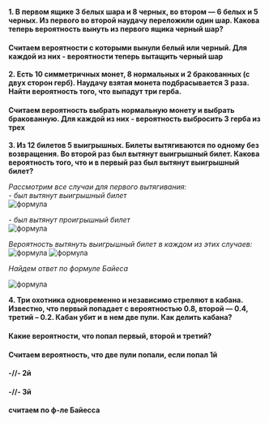 **1. В первом ящике 3 белых шара и 8 черных, во втором — 6 белых и 5
черных. Из первого во второй наудачу переложили один шар. Какова
теперь вероятность вынуть из первого ящика черный шар?**  
     

#### Считаем вероятности с которыми вынули белый или черный. Для каждой из них - вероятности теперь вытащить черный шар
 
**2. Есть 10 симметричных монет, 8 нормальных и 2 бракованных (с двух
сторон герб). Наудачу взятая монета подбрасывается 3 раза. Найти
вероятность того, что выпадут три герба.**
#### Считаем вероятность выбрать нормальную монету и выбрать бракованную. Для каждой из них - вероятность выбросить 3 герба из трех

**3. Из 12 билетов 5 выигрышных. Билеты вытягиваются по одному без
возвращения. Во второй раз был вытянут выигрышный билет. Какова
вероятность того, что и в первый раз был вытянут выигрышный билет?**
  
_Рассмотрим все случаи для первого вытягивания:_  
_- был вытянут выигрышный билет_  
![формула](https://latex.codecogs.com/svg.image?\inline&space;P(H_{1})=\frac{5}{12})

_- был вытянут проигрышный билет_  
![формула](https://latex.codecogs.com/svg.image?\inline&space;P(H_{2})=\frac{7}{12})  
  
  
_Вероятность вытянуть выигрышный билет в каждом из этих случаев:_  
![формула](https://latex.codecogs.com/svg.image?\inline&space;P(A|H_{1})=\frac{5}{12}\ast&space;\frac{4}{11}=\frac{20}{132})
![формула](https://latex.codecogs.com/svg.image?\inline&space;P(A|H_{2})=\frac{7}{12}\ast&space;\frac{4}{11}=\frac{28}{132})  
  
  
_Найдем ответ по формуле Байеса_

![формула](https://latex.codecogs.com/svg.image?\inline&space;P(H_{1}|A)=\frac{P(A|H_{1})\ast&space;P(H_{1})}{P(A|H_{1})\ast&space;P(H_{1})+P(A|H_{2})\ast&space;P(H_{2})}\ast&space;=\frac{\frac{5}{12}\ast&space;frac{20}{132}}{\frac{5}{12}\ast&space;\frac{20}{132}+\frac{4}{12}\ast&space;\frac{28}{132}}=)


**4. Три охотника одновременно и независимо стреляют в кабана. Известно,
что первый попадает с вероятностью 0.8, второй — 0.4, третий – 0.2. Кабан
убит и в нем две пули. Как делить кабана?** 
#### Какие вероятности, что попал первый, второй и третий?  

#### Считаем вероятность, что две пули попали, если попал 1й  

#### -//- 2й  

#### -//- 3й  
#### считаем по ф-ле Байесса